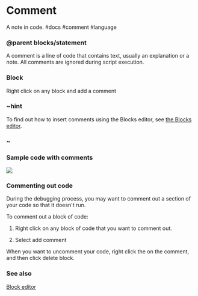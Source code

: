 # Comment

A note in code. #docs #comment #language

### @parent blocks/statement

A comment is a line of code that contains text, usually an explanation or a note. All comments are ignored during script execution.

### Block

Right click on any block and add a comment

### ~hint 

To find out how to insert comments using the Blocks editor, see [the Blocks editor](/microbit/blocks/editor).

### ~

### Sample code with comments

![](/static/mb/blocks/comment-0.png)

### Commenting out code

During the debugging process, you may want to comment out a section of your code so that it doesn't run.

To comment out a block of code:

1. Right click on any block of code that you want to comment out.

1. Select add comment

When you want to uncomment your code, right click the on the comment, and then click delete block.

### See also

[Block editor](/microbit/blocks/editor)

